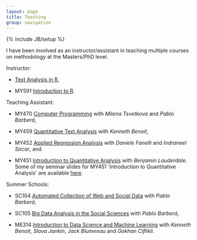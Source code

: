 ```yaml
---
layout: page
title: Teaching
group: navigation
---
```

{% include JB/setup %}

I have been involved as an instructor/assistant in teaching multiple courses on methodology at the Masters/PhD level.

Instructor:

* [Text Analysis in R](https://github.com/tpaskhalis/VAM_Text_Analysis/),

* MY591 [Introduction to R](https://tom.paskhal.is/MY591/intro_to_r.html).

Teaching Assistant:

* MY470 [Computer Programming](https://github.com/lse-my470/lectures) with *Milena Tsvetkova* and *Pablo Barberá*,

* MY459 [Quantitative Text Analysis](https://lse-my459.github.io/) with *Kenneth Benoit*,

* MY452 [Applied Regression Analysis](http://www.lse.ac.uk/resources/Calendar/courseGuides/MY/2018_MY452.htm) with *Daniele Fanelli* and *Indraneel Sircar*, and

* MY451 [Introduction to Quantitative Analysis](https://lse-methodology.github.io/MY451/) with *Benjamin Lauderdale*.
Some of my seminar slides for MY451 'Introduction to Quantitative Analysis' are available [here](https://github.com/tpaskhalis/MY451).

Summer Schools:

* SC104 [Automated Collection of Web and Social Data](https://github.com/pablobarbera/ECPR-SC104) with *Pablo Barberá*,

* SC105 [Big Data Analysis in the Social Sciences](https://github.com/pablobarbera/ECPR-SC105/) with *Pablo Barberá*,

* ME314 [Introduction to Data Science and Machine Learning](https://www.lse.ac.uk/study-at-lse/Summer-Schools/Summer-School/Courses/Secure/Research-Methods-Data-Science-and-Mathematics/ME314) with *Kenneth Benoit*, *Slava Jankin*, *Jack Blumenau* and *Gokhan Ciflikli*.

